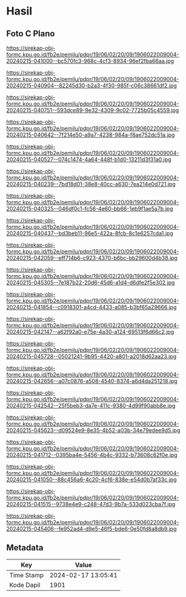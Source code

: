 # Hasil

## Foto C Plano

https://sirekap-obj-formc.kpu.go.id/fb2e/pemilu/pdpr/19/06/02/20/09/1906022009004-20240215-041000--bc570fc3-968c-4cf3-8934-96ef2fba66aa.jpg

https://sirekap-obj-formc.kpu.go.id/fb2e/pemilu/pdpr/19/06/02/20/09/1906022009004-20240215-040904--82245d30-b2a3-4f30-985f-c06c38661df2.jpg

https://sirekap-obj-formc.kpu.go.id/fb2e/pemilu/pdpr/19/06/02/20/09/1906022009004-20240215-040751--593dce89-9e32-4309-9c02-7725b05c4559.jpg

https://sirekap-obj-formc.kpu.go.id/fb2e/pemilu/pdpr/19/06/02/20/09/1906022009004-20240215-040642--7f214e50-a9a7-4238-984a-f8ae752dc51a.jpg

https://sirekap-obj-formc.kpu.go.id/fb2e/pemilu/pdpr/19/06/02/20/09/1906022009004-20240215-040527--074c1474-4a64-448f-b1d0-13211d3f31a0.jpg

https://sirekap-obj-formc.kpu.go.id/fb2e/pemilu/pdpr/19/06/02/20/09/1906022009004-20240215-040239--7bd18d01-38e8-40cc-a630-7ea214e0d721.jpg

https://sirekap-obj-formc.kpu.go.id/fb2e/pemilu/pdpr/19/06/02/20/09/1906022009004-20240215-040325--046df0c1-fc56-4e60-bb66-1eb9f1ae5a7b.jpg

https://sirekap-obj-formc.kpu.go.id/fb2e/pemilu/pdpr/19/06/02/20/09/1906022009004-20240215-040437--bd3beb11-96e5-422a-8fcb-8c1e6257cda1.jpg

https://sirekap-obj-formc.kpu.go.id/fb2e/pemilu/pdpr/19/06/02/20/09/1906022009004-20240215-042059--eff714b6-c923-4370-b6bc-bb29600d4b38.jpg

https://sirekap-obj-formc.kpu.go.id/fb2e/pemilu/pdpr/19/06/02/20/09/1906022009004-20240215-045305--7e187b22-20d6-45d6-a1d4-d6dfe2f5e302.jpg

https://sirekap-obj-formc.kpu.go.id/fb2e/pemilu/pdpr/19/06/02/20/09/1906022009004-20240215-041854--c0918301-a4cd-4433-a085-b3bf65a29666.jpg

https://sirekap-obj-formc.kpu.go.id/fb2e/pemilu/pdpr/19/06/02/20/09/1906022009004-20240215-042147--a62f92a0-e75e-4a30-a124-69513f6d66c2.jpg

https://sirekap-obj-formc.kpu.go.id/fb2e/pemilu/pdpr/19/06/02/20/09/1906022009004-20240215-045728--05021241-9b95-4420-a801-a2018d62aa23.jpg

https://sirekap-obj-formc.kpu.go.id/fb2e/pemilu/pdpr/19/06/02/20/09/1906022009004-20240215-042656--a07c0876-a508-4540-8374-a6d4da251218.jpg

https://sirekap-obj-formc.kpu.go.id/fb2e/pemilu/pdpr/19/06/02/20/09/1906022009004-20240215-042542--25f5beb3-da7e-411c-9380-4d99f90abb8e.jpg

https://sirekap-obj-formc.kpu.go.id/fb2e/pemilu/pdpr/19/06/02/20/09/1906022009004-20240215-045623--d09524e9-8e35-4b52-a03b-34e79edee9d5.jpg

https://sirekap-obj-formc.kpu.go.id/fb2e/pemilu/pdpr/19/06/02/20/09/1906022009004-20240215-041712--0395ba4e-5456-4b4c-9332-b73608c62f0e.jpg

https://sirekap-obj-formc.kpu.go.id/fb2e/pemilu/pdpr/19/06/02/20/09/1906022009004-20240215-041050--88c456a6-4c20-4cf6-838e-e54d0b7af33c.jpg

https://sirekap-obj-formc.kpu.go.id/fb2e/pemilu/pdpr/19/06/02/20/09/1906022009004-20240215-041515--9738e4e9-c248-47d3-9b7a-533d023cba7f.jpg

https://sirekap-obj-formc.kpu.go.id/fb2e/pemilu/pdpr/19/06/02/20/09/1906022009004-20240215-045406--fe952ad4-d9e5-46f5-bde6-0e50fd8a8db9.jpg


## Metadata

| Key        | Value               |
| ---------- | ------------------- |
| Time Stamp | 2024-02-17 13:05:41 |
| Kode Dapil | 1901                |



